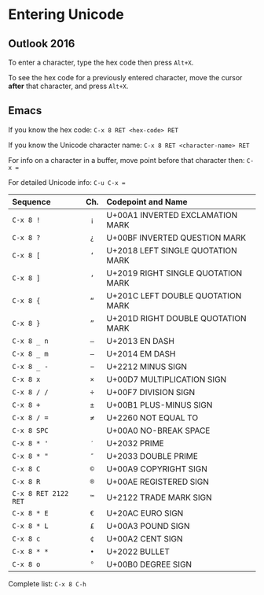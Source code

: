 # Entering Unicode

## Outlook 2016

To enter a character, type the hex code then press `Alt+X`.

To see the hex code for a previously entered character, move the
cursor **after** that character, and press `Alt+X`.

## Emacs

If you know the hex code: `C-x 8 RET <hex-code> RET`

If you know the Unicode character name: `C-x 8 RET <character-name> RET`

For info on a character in a buffer, move point before that character
then: `C-x =`

For detailed Unicode info: `C-u C-x =`

| Sequence             | Ch. | Codepoint and Name                 |
|:---------------------|:---:|:-----------------------------------|
| `C-x 8 !`            | `¡` | U+00A1 INVERTED EXCLAMATION MARK |
| `C-x 8 ?`            | `¿` | U+00BF INVERTED QUESTION MARK |
| `C-x 8 [`            | `‘` | U+2018 LEFT SINGLE QUOTATION MARK |
| `C-x 8 ]`            | `’` | U+2019 RIGHT SINGLE QUOTATION MARK |
| `C-x 8 {`            | `“` | U+201C LEFT DOUBLE QUOTATION MARK |
| `C-x 8 }`            | `”` | U+201D RIGHT DOUBLE QUOTATION MARK |
| `C-x 8 _ n`          | `–` | U+2013 EN DASH |
| `C-x 8 _ m`          | `—` | U+2014 EM DASH |
| `C-x 8 _ -`          | `−` | U+2212 MINUS SIGN |
| `C-x 8 x`            | `×` | U+00D7 MULTIPLICATION SIGN |
| `C-x 8 / /`          | `÷` | U+00F7 DIVISION SIGN |
| `C-x 8 +`            | `±` | U+00B1 PLUS-MINUS SIGN |
| `C-x 8 / =`          | `≠` | U+2260 NOT EQUAL TO |
| `C-x 8 SPC`          | ` ` | U+00A0 NO-BREAK SPACE |
| `C-x 8 * '`          | `′` | U+2032 PRIME |
| `C-x 8 * "`          | `″` | U+2033 DOUBLE PRIME |
| `C-x 8 C`            | `©` | U+00A9 COPYRIGHT SIGN |
| `C-x 8 R`            | `®` | U+00AE REGISTERED SIGN |
| `C-x 8 RET 2122 RET` | `™` | U+2122 TRADE MARK SIGN |
| `C-x 8 * E`          | `€` | U+20AC EURO SIGN |
| `C-x 8 * L`          | `£` | U+00A3 POUND SIGN |
| `C-x 8 c`            | `¢` | U+00A2 CENT SIGN |
| `C-x 8 * *`          | `•` | U+2022 BULLET |
| `C-x 8 o`            | `°` | U+00B0 DEGREE SIGN |

Complete list: `C-x 8 C-h`
